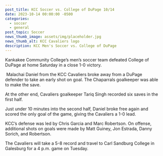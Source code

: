 ```yaml
---
post_title: KCC Soccer vs. College of DuPage 10/14
date: 2023-10-14 00:00:00 -0500
categories:
  - soccer
  - general
post_topic: Soccer
news_thumb_image: assets/img/placeholder.jpg
news_thumb_alt: KCC Cavaliers logo
description: KCC Men's Soccer vs. College of DuPage
---
```

<div><p>Kankakee Community College’s men’s soccer team defeated College of DuPage at home Saturday in a close 1-0 victory.&nbsp;</p></div>

<div><p>&nbsp;Malachai Daniel from the KCC Cavaliers broke away from a DuPage defender to take an early shot on goal. The Chaparrals goalkeeper was able to make the save. &nbsp;</p></div>

<div><p>At the other end, Cavaliers goalkeeper Tariq Singh recorded six saves in the first half.&nbsp;&nbsp;</p></div>

<div><p>Just under 10 minutes into the second half, Daniel broke free again and scored the only goal of the game, giving the Cavaliers a 1-0 lead.&nbsp;&nbsp;</p></div>

<div><p>KCC’s defense was led by Chris Garcia and Marc Robertson. On offense, additional shots on goals were made by Matt Guiney, Jon Estrada, Danny Sorich, and Robertson.&nbsp;</p></div>

<div><p>The Cavaliers will take a 5-8 record and travel to Carl Sandburg College in Galesburg for a 4 p.m. game on Tuesday.&nbsp;</p></div>